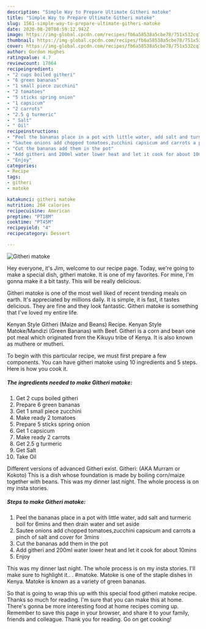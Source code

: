 ```yaml
---
description: "Simple Way to Prepare Ultimate Githeri matoke"
title: "Simple Way to Prepare Ultimate Githeri matoke"
slug: 1561-simple-way-to-prepare-ultimate-githeri-matoke
date: 2020-08-20T08:59:12.942Z
image: https://img-global.cpcdn.com/recipes/fb6a58538a5cbe78/751x532cq70/githeri-matoke-recipe-main-photo.jpg
thumbnail: https://img-global.cpcdn.com/recipes/fb6a58538a5cbe78/751x532cq70/githeri-matoke-recipe-main-photo.jpg
cover: https://img-global.cpcdn.com/recipes/fb6a58538a5cbe78/751x532cq70/githeri-matoke-recipe-main-photo.jpg
author: Gordon Hughes
ratingvalue: 4.7
reviewcount: 17864
recipeingredient:
- "2 cups boiled githeri"
- "6 green bananas"
- "1 small piece zucchini"
- "2 tomatoes"
- "5 sticks spring onion"
- "1 capsicum"
- "2 carrots"
- "2.5 g turmeric"
- " Salt"
- " Oil"
recipeinstructions:
- "Peel the bananas place in a pot with little water, add salt and turmeric boil for 6mins and then drain water and set aside"
- "Sautee onions add chopped tomatoes,zucchini capsicum and carrots a pinch of salt and cover for 3mins"
- "Cut the bananas add them in the pot"
- "Add githeri and 200ml water lower heat and let it cook for about 10mins"
- "Enjoy"
categories:
- Recipe
tags:
- githeri
- matoke

katakunci: githeri matoke 
nutrition: 264 calories
recipecuisine: American
preptime: "PT18M"
cooktime: "PT45M"
recipeyield: "4"
recipecategory: Dessert

---
```



![Githeri matoke](https://img-global.cpcdn.com/recipes/fb6a58538a5cbe78/751x532cq70/githeri-matoke-recipe-main-photo.jpg)

Hey everyone, it's Jim, welcome to our recipe page. Today, we're going to make a special dish, githeri matoke. It is one of my favorites. For mine, I'm gonna make it a bit tasty. This will be really delicious.

Githeri matoke is one of the most well liked of recent trending meals on earth. It's appreciated by millions daily. It is simple, it is fast, it tastes delicious. They are fine and they look fantastic. Githeri matoke is something that I've loved my entire life.

Kenyan Style Githeri (Maize and Beans) Recipe. Kenyan Style Matoke/Mandizi (Green Bananas) with Beef. Githeri is a corn and bean one pot meal which originated from the Kikuyu tribe of Kenya. It is also known as muthere or mutheri.


To begin with this particular recipe, we must first prepare a few components. You can have githeri matoke using 10 ingredients and 5 steps. Here is how you cook it.

<!--inarticleads1-->

##### The ingredients needed to make Githeri matoke:

1. Get 2 cups boiled githeri
1. Prepare 6 green bananas
1. Get 1 small piece zucchini
1. Make ready 2 tomatoes
1. Prepare 5 sticks spring onion
1. Get 1 capsicum
1. Make ready 2 carrots
1. Get 2.5 g turmeric
1. Get  Salt
1. Take  Oil


Different versions of advanced Githeri exist. Githeri: (AKA Murram or Kokoto) This is a dish whose foundation is made by boiling corn/maize together with beans. This was my dinner last night. The whole process is on my insta stories. 

<!--inarticleads2-->

##### Steps to make Githeri matoke:

1. Peel the bananas place in a pot with little water, add salt and turmeric boil for 6mins and then drain water and set aside
1. Sautee onions add chopped tomatoes,zucchini capsicum and carrots a pinch of salt and cover for 3mins
1. Cut the bananas add them in the pot
1. Add githeri and 200ml water lower heat and let it cook for about 10mins
1. Enjoy


This was my dinner last night. The whole process is on my insta stories. I&#39;ll make sure to highlight it.. . #matoke. Matoke is one of the staple dishes in Kenya. Matoke is known as a variety of green bananas. 

So that is going to wrap this up with this special food githeri matoke recipe. Thanks so much for reading. I'm sure that you can make this at home. There's gonna be more interesting food at home recipes coming up. Remember to save this page in your browser, and share it to your family, friends and colleague. Thank you for reading. Go on get cooking!
